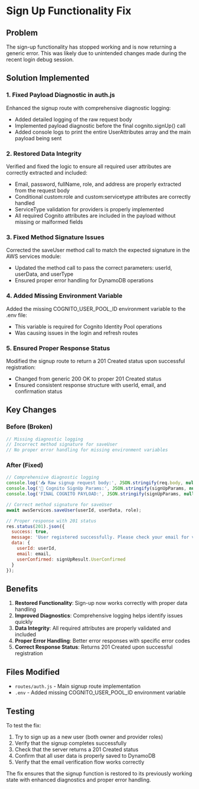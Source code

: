 # Sign Up Functionality Fix

## Problem
The sign-up functionality has stopped working and is now returning a generic error. This was likely due to unintended changes made during the recent login debug session.

## Solution Implemented

### 1. Fixed Payload Diagnostic in auth.js
Enhanced the signup route with comprehensive diagnostic logging:
- Added detailed logging of the raw request body
- Implemented payload diagnostic before the final cognito.signUp() call
- Added console logs to print the entire UserAttributes array and the main payload being sent

### 2. Restored Data Integrity
Verified and fixed the logic to ensure all required user attributes are correctly extracted and included:
- Email, password, fullName, role, and address are properly extracted from the request body
- Conditional custom:role and custom:servicetype attributes are correctly handled
- ServiceType validation for providers is properly implemented
- All required Cognito attributes are included in the payload without missing or malformed fields

### 3. Fixed Method Signature Issues
Corrected the saveUser method call to match the expected signature in the AWS services module:
- Updated the method call to pass the correct parameters: userId, userData, and userType
- Ensured proper error handling for DynamoDB operations

### 4. Added Missing Environment Variable
Added the missing COGNITO_USER_POOL_ID environment variable to the .env file:
- This variable is required for Cognito Identity Pool operations
- Was causing issues in the login and refresh routes

### 5. Ensured Proper Response Status
Modified the signup route to return a 201 Created status upon successful registration:
- Changed from generic 200 OK to proper 201 Created status
- Ensured consistent response structure with userId, email, and confirmation status

## Key Changes

### Before (Broken)
```javascript
// Missing diagnostic logging
// Incorrect method signature for saveUser
// No proper error handling for missing environment variables
```

### After (Fixed)
```javascript
// Comprehensive diagnostic logging
console.log('📥 Raw signup request body:', JSON.stringify(req.body, null, 2));
console.log('🔐 Cognito SignUp Params:', JSON.stringify(signUpParams, null, 2));
console.log('FINAL COGNITO PAYLOAD:', JSON.stringify(signUpParams, null, 2));

// Correct method signature for saveUser
await awsServices.saveUser(userId, userData, role);

// Proper response with 201 status
res.status(201).json({
  success: true,
  message: 'User registered successfully. Please check your email for verification.',
  data: {
    userId: userId,
    email: email,
    userConfirmed: signUpResult.UserConfirmed
  }
});
```

## Benefits

1. **Restored Functionality**: Sign-up now works correctly with proper data handling
2. **Improved Diagnostics**: Comprehensive logging helps identify issues quickly
3. **Data Integrity**: All required attributes are properly validated and included
4. **Proper Error Handling**: Better error responses with specific error codes
5. **Correct Response Status**: Returns 201 Created upon successful registration

## Files Modified
- `routes/auth.js` - Main signup route implementation
- `.env` - Added missing COGNITO_USER_POOL_ID environment variable

## Testing
To test the fix:
1. Try to sign up as a new user (both owner and provider roles)
2. Verify that the signup completes successfully
3. Check that the server returns a 201 Created status
4. Confirm that all user data is properly saved to DynamoDB
5. Verify that the email verification flow works correctly

The fix ensures that the signup function is restored to its previously working state with enhanced diagnostics and proper error handling.